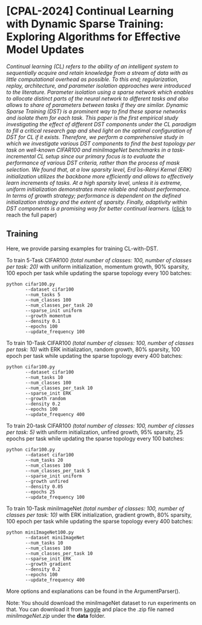 # [CPAL-2024] Continual Learning with Dynamic Sparse Training: Exploring Algorithms for Effective Model Updates 

*Continual learning (CL) refers to the ability of an intelligent system to sequentially acquire
and retain knowledge from a stream of data with as little computational overhead as possible.
To this end; regularization, replay, architecture, and parameter isolation approaches were
introduced to the literature. Parameter isolation using a sparse network which enables
to allocate distinct parts of the neural network to different tasks and also allows to share
of parameters between tasks if they are similar. Dynamic Sparse Training (DST) is a
prominent way to find these sparse networks and isolate them for each task. This paper is
the first empirical study investigating the effect of different DST components under the CL
paradigm to fill a critical research gap and shed light on the optimal configuration of DST
for CL if it exists. Therefore, we perform a comprehensive study in which we investigate
various DST components to find the best topology per task on well-known CIFAR100 and
miniImageNet benchmarks in a task-incremental CL setup since our primary focus is to
evaluate the performance of various DST criteria, rather than the process of mask selection.
We found that, at a low sparsity level, Erd ̋os-Rényi Kernel (ERK) initialization utilizes the
backbone more efficiently and allows to effectively learn increments of tasks. At a high
sparsity level, unless it is extreme, uniform initialization demonstrates more reliable and
robust performance. In terms of growth strategy; performance is dependent on the defined
initialization strategy and the extent of sparsity. Finally, adaptivity within DST components
is a promising way for better continual learners.* ([click](https://arxiv.org/abs/2308.14831) to reach the full paper)

## Training

Here, we provide parsing examples for training CL-with-DST.

To train 5-Task CIFAR100 *(total number of classes: 100, number of classes per task: 20)*
with uniform initialization, 
momentum growth,
90% sparsity,
100 epoch per task 
while updating the sparse topology every 100 batches:
```
python cifar100.py
       --dataset cifar100
       --num_tasks 5
       --num_classes 100
       --num_classes_per_task 20
       --sparse_init uniform 
       --growth momentum  
       --density 0.1 
       --epochs 100
       --update_frequency 100 
```

To train 10-Task CIFAR100 *(total number of classes: 100, number of classes per task: 10)*
with ERK initialization, 
random growth,
80% sparsity,
100 epoch per task 
while updating the sparse topology every 400 batches:
```
python cifar100.py
       --dataset cifar100
       --num_tasks 10
       --num_classes 100
       --num_classes_per_task 10
       --sparse_init ERK 
       --growth random  
       --density 0.2 
       --epochs 100
       --update_frequency 400 
```

To train 20-task CIFAR100 *(total number of classes: 100, number of classes per task: 5)*
with uniform initialization, 
unfired growth,
95% sparsity,
25 epochs per task 
while updating the sparse topology every 100 batches:
```
python cifar100.py
       --dataset cifar100
       --num_tasks 20
       --num_classes 100
       --num_classes_per_task 5
       --sparse_init uniform 
       --growth unfired  
       --density 0.05 
       --epochs 25
       --update_frequency 100 
```

To train 10-Task miniImageNet *(total number of classes: 100, number of classes per task: 10)*
with ERK initialization, 
gradient growth,
80% sparsity,
100 epoch per task 
while updating the sparse topology every 400 batches:
```
python miniImageNet100.py
       --dataset miniImageNet
       --num_tasks 10
       --num_classes 100
       --num_classes_per_task 10
       --sparse_init ERK 
       --growth gradient  
       --density 0.2 
       --epochs 100
       --update_frequency 400 
```
More options and explanations can be found in the ArgumentParser().

Note: You should download the miniImageNet dataset to run experiments on that. 
You can download it from [kaggle](https://www.kaggle.com/datasets/arjunashok33/miniimagenet) and place the .zip file named *miniImageNet.zip* under the **data** folder.
